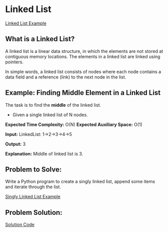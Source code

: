 # Linked List

[Linked List Example](https://github.com/zitlallyalmazan/Final-Project/blob/master/Picture-Files/linked-list-ex.jpeg)

## What is a Linked List?

A linked list is a linear data structure, in which the elements are not stored at contiguous memory locations.
The elements in a linked list are linked using pointers.

In simple words, a linked list consists of nodes where each node contains a data field and a reference (link)
to the next node in the list.

## Example: Finding Middle Element in a Linked List

The task is to find the **middle** of the linked list.

* Given a single linked list of N nodes.

**Expected Time Complexity:** O(N)
**Expected Auxiliary Space:** O(1) 

**Input:**
LinkedList: 1->2->3->4->5

**Output:** 3

**Explanation:**
Middle of linked list is 3.

## Problem to Solve:

Write a Python program to create a singly linked list, append some items and iterate through the list.

[Singly Linked List Example](https://github.com/zitlallyalmazan/Final-Project/blob/master/Picture-Files/singly-linked-list.png)

## Problem Solution:

[Solution Code](https://github.com/zitlallyalmazan/Final-Project/blob/master/Python-Files/linked-list-problem-solution.py)
